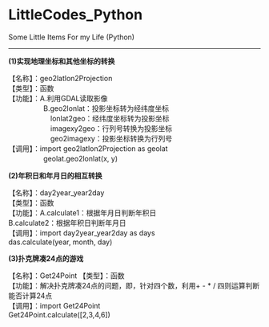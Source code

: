 # LittleCodes_Python
Some Little Items For my Life (Python)

------------------------------------------------------------
**(1)实现地理坐标和其他坐标的转换**  

【名称】：geo2latlon2Projection  
【类型】：函数  
【功能】：A.利用GDAL读取影像  
　　　　　B.geo2lonlat：投影坐标转为经纬度坐标  
　　　　　　lonlat2geo：经纬度坐标转为投影坐标  
　　　　　　imagexy2geo：行列号转换为投影坐标  
　　　　　　geo2imagexy：投影坐标转换为行列号  
【调用】：import geo2latlon2Projection  as geolat  
　　　　　geolat.geo2lonlat(x, y)


**(2)年积日和年月日的相互转换**  

【名称】：day2year_year2day  
【类型】：函数  
【功能】：A.calculate1：根据年月日判断年积日  
         B.calculate2：根据年积日判断年月日  
【调用】：import day2year_year2day as days  
         das.calculate(year, month, day)
         
         
**(3)扑克牌凑24点的游戏**  

【名称】：Get24Point 
【类型】：函数  
【功能】：解决扑克牌凑24点的问题，即，针对四个数，利用+ - * / 四则运算判断能否计算24点  
【调用】：import Get24Point  
	Get24Point.calculate([2,3,4,6])
